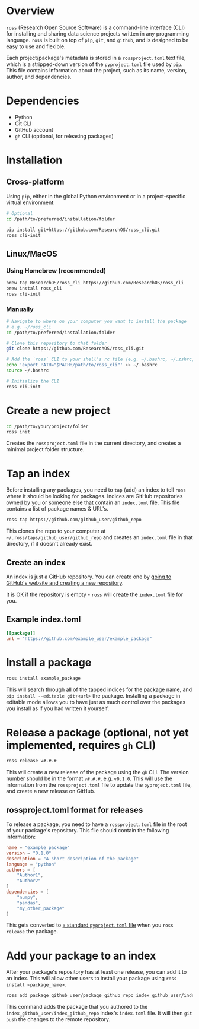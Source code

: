 # Overview
`ross` (Research Open Source Software) is a command-line interface (CLI) for installing and sharing data science projects written in any programming language. `ross` is built on top of `pip`, `git`, and `github`, and is designed to be easy to use and flexible.

Each project/package's metadata is stored in a `rossproject.toml` text file, which is a stripped-down version of the `pyproject.toml` file used by `pip`. This file contains information about the project, such as its name, version, author, and dependencies.

# Dependencies
- Python
- Git CLI
- GitHub account
- `gh` CLI (optional, for releasing packages)

# Installation
## Cross-platform
Using `pip`, either in the global Python environment or in a project-specific virtual environment:
```bash
# Optional
cd /path/to/preferred/installation/folder
```

```bash
pip install git+https://github.com/ResearchOS/ross_cli.git
ross cli-init
```

## Linux/MacOS
### Using Homebrew (recommended)
```bash
brew tap ResearchOS/ross_cli https://github.com/ResearchOS/ross_cli
brew install ross_cli
ross cli-init
```

### Manually
```bash
# Navigate to where on your computer you want to install the package
# e.g. ~/ross_cli
cd /path/to/preferred/installation/folder

# Clone this repository to that folder
git clone https://github.com/ResearchOS/ross_cli.git

# Add the `ross` CLI to your shell's rc file (e.g. ~/.bashrc, ~/.zshrc, ~/.bash_profile, etc.)
echo 'export PATH="$PATH:/path/to/ross_cli"' >> ~/.bashrc
source ~/.bashrc

# Initialize the CLI
ross cli-init
```

# Create a new project
```bash
cd /path/to/your/project/folder
ross init
```
Creates the `rossproject.toml` file in the current directory, and creates a minimal project folder structure.

# Tap an index
Before installing any packages, you need to `tap` (add) an index to tell `ross` where it should be looking for packages. Indices are GitHub repositories owned by you or someone else that contain an `index.toml` file. This file contains a list of package names & URL's.
```bash
ross tap https://github.com/github_user/github_repo
```
This clones the repo to your computer at `~/.ross/taps/github_user/github_repo` and creates an `index.toml` file in that directory, if it doesn't already exist.

## Create an index
An index is just a GitHub repository. You can create one by [going to GitHub's website and creating a new repository](https://docs.github.com/en/repositories/creating-and-managing-repositories/quickstart-for-repositories). 

It is OK if the repository is empty - `ross` will create the `index.toml` file for you.

## Example index.toml
```toml
[[package]]
url = "https://github.com/example_user/example_package"
```

# Install a package
```bash
ross install example_package
```
This will search through all of the tapped indices for the package name, and `pip install --editable git+<url>` the package. Installing a package in editable mode allows you to have just as much control over the packages you install as if you had written it yourself.

# Release a package (optional, not yet implemented, requires `gh` CLI)
```bash
ross release v#.#.#
```
This will create a new release of the package using the `gh` CLI. The version number should be in the format `v#.#.#`, e.g. `v0.1.0`. This will use the information from the `rossproject.toml` file to update the `pyproject.toml` file, and create a new release on GitHub.

## rossproject.toml format for releases
To release a package, you need to have a `rossproject.toml` file in the root of your package's repository. This file should contain the following information:
```toml
name = "example_package"
version = "0.1.0"
description = "A short description of the package"
language = "python"
authors = [
    "Author1",
    "Author2"
]
dependencies = [
    "numpy",
    "pandas",
    "my_other_package"
]
```
This gets converted to [a standard `pyproject.toml` file](https://packaging.python.org/en/latest/guides/writing-pyproject-toml/#a-full-example) when you `ross release` the package.

# Add your package to an index
After your package's repository has at least one release, you can add it to an index. This will allow other users to install your package using `ross install <package_name>`.
```bash
ross add package_github_user/package_github_repo index_github_user/index_github_repo
```
This command adds the package that you authored to the `index_github_user/index_github_repo` index's `index.toml` file. It will then `git push` the changes to the remote repository.